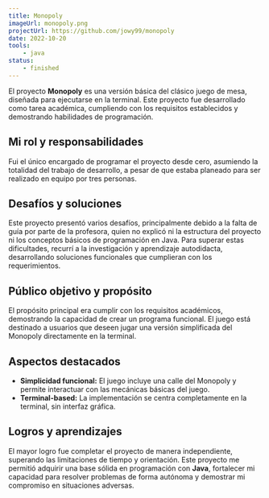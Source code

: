 ```yaml
---
title: Monopoly
imageUrl: monopoly.png
projectUrl: https://github.com/jowy99/monopoly
date: 2022-10-20
tools:
    - java
status:
    - finished
---
```

El proyecto **Monopoly** es una versión básica del clásico juego de mesa, diseñada para ejecutarse en la terminal. Este proyecto fue desarrollado como tarea académica, cumpliendo con los requisitos establecidos y demostrando habilidades de programación.

## Mi rol y responsabilidades

Fui el único encargado de programar el proyecto desde cero, asumiendo la totalidad del trabajo de desarrollo, a pesar de que estaba planeado para ser realizado en equipo por tres personas.

## Desafíos y soluciones

Este proyecto presentó varios desafíos, principalmente debido a la falta de guía por parte de la profesora, quien no explicó ni la estructura del proyecto ni los conceptos básicos de programación en Java. Para superar estas dificultades, recurrí a la investigación y aprendizaje autodidacta, desarrollando soluciones funcionales que cumplieran con los requerimientos.

## Público objetivo y propósito

El propósito principal era cumplir con los requisitos académicos, demostrando la capacidad de crear un programa funcional. El juego está destinado a usuarios que deseen jugar una versión simplificada del Monopoly directamente en la terminal.

## Aspectos destacados

- **Simplicidad funcional:** El juego incluye una calle del Monopoly y permite interactuar con las mecánicas básicas del juego.  
- **Terminal-based:** La implementación se centra completamente en la terminal, sin interfaz gráfica.

## Logros y aprendizajes

El mayor logro fue completar el proyecto de manera independiente, superando las limitaciones de tiempo y orientación. Este proyecto me permitió adquirir una base sólida en programación con **Java**, fortalecer mi capacidad para resolver problemas de forma autónoma y demostrar mi compromiso en situaciones adversas.
